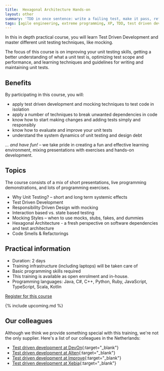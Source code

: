 ```yaml
---
title:  Hexagonal Architecture Hands-on
layout: other
summary: 'TDD in once sentence: write a failing test, make it pass, refactor and repeat - easier said than done. Take a deep dive in growing your test driven development skills.'
tags: [agile engineering, extreme programming, XP, TDD, test driven development,ports and adapters, hexagonal architecture, clean architecture, scrum developer, CI/CD, continuous integration, continuous delivery]
---
```


In this in depth practical course, you will learn Test Driven Development and
master different unit testing techniques, like mocking.

The focus of this course is on improving your unit testing skills, getting a
better understanding of what a unit test is, optimizing test scope and
performance, and learning techniques and guidelines for writing and maintaining
unit tests.

## Benefits

By participating in this course, you will:

* apply test driven development and mocking techniques to test code in isolation
* apply a number of techniques to break unwanted dependencies in code
* know how to start making changes and adding tests simply and responsibly
* know how to evaluate and improve your unit tests
* understand the system dynamics of unit testing and design debt

*... and have fun!* – we take pride in creating a fun and effective learning environment, mixing presentations with exercises and hands-on development.

## Topics

The course consists of a mix of short presentations, live programming demonstrations, and lots of programming exercises.

* Why Unit Testing? – short and long term systemic effects
* Test Driven Development
* Responsibility Driven Design with mocking
* Interaction based vs. state based testing
* Mocking Styles – when to use mocks, stubs, fakes, and dummies
* Hexagonal Architecture - a fresh perspective on software dependencies and test architecture
* Code Smells & Refactorings

## Practical information

* Duration: 2 days
* Training infrastructure (including laptops) will be taken care of
* Basic programming skills required
* This training is available as open enrolment and in-house.
* Programming languages: Java, C#, C++, Python, Ruby, JavaScript, TypeScript, Scala, Kotlin

[Register for this course](/training/register)

{% include upcoming.md %}

## Our colleagues

Although we think we provide something special with this training, we're not the only supplier. Here's a list of our colleagues in the Netherlands:

* [Test driven development at DevOn](https://www.devon.nl/training/?eventtitle=certified-agile-test-driven-development){:target="_blank"}
* [Test driven development at Alten](https://www.alten.nl/en/training-test-driven-development-tdd/){:target="_blank"}
* [Test driven development at Improve](https://www.improveqs.nl/training/test-driven-development-tdd/){:target="_blank"}
* [Test driven development at Xebia](https://training.xebia.com/quality-test-automation/test-driven-development-tdd){:target="_blank"}
